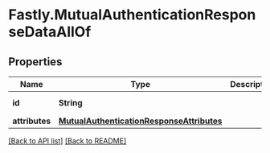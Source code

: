 # Fastly.MutualAuthenticationResponseDataAllOf

## Properties

Name | Type | Description | Notes
------------ | ------------- | ------------- | -------------
**id** | **String** |  | [optional] [readonly] 
**attributes** | [**MutualAuthenticationResponseAttributes**](MutualAuthenticationResponseAttributes.md) |  | [optional] 


[[Back to API list]](../../README.md#endpoints) [[Back to README]](../../README.md)
